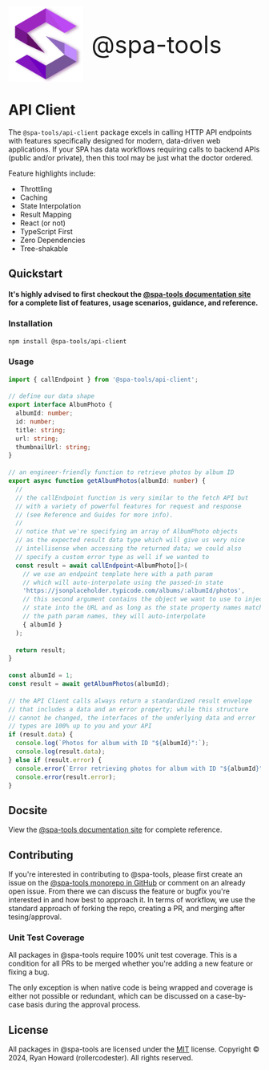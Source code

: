 <div style='align-items: center; display:flex; flex-direction: row; gap: 1rem; margin-bottom: 1rem'>
  <img alt="@spa-tools" height="150" src="../../apps/website/static/img/logo.svg?raw=true">
  <div style='font-size: 3rem'>@spa-tools</div>
</div>

# API Client

The `@spa-tools/api-client` package excels in calling HTTP API endpoints with features specifically designed
for modern, data-driven web applications. If your SPA has data workflows requiring calls to backend APIs
(public and/or private), then this tool may be just what the doctor ordered.

Feature highlights include:

- Throttling
- Caching
- State Interpolation
- Result Mapping
- React (or not)
- TypeScript First
- Zero Dependencies
- Tree-shakable

## Quickstart

#### It's highly advised to first checkout the [@spa-tools documentation site](https://spa-tools.github.io) for a complete list of features, usage scenarios, guidance, and reference.

### Installation

`npm install @spa-tools/api-client`

### Usage

```ts
import { callEndpoint } from '@spa-tools/api-client';

// define our data shape
export interface AlbumPhoto {
  albumId: number;
  id: number;
  title: string;
  url: string;
  thumbnailUrl: string;
}

// an engineer-friendly function to retrieve photos by album ID
export async function getAlbumPhotos(albumId: number) {
  //
  // the callEndpoint function is very similar to the fetch API but
  // with a variety of powerful features for request and response
  // (see Reference and Guides for more info).
  //
  // notice that we're specifying an array of AlbumPhoto objects
  // as the expected result data type which will give us very nice
  // intellisense when accessing the returned data; we could also
  // specify a custom error type as well if we wanted to
  const result = await callEndpoint<AlbumPhoto[]>(
    // we use an endpoint template here with a path param
    // which will auto-interpolate using the passed-in state
    'https://jsonplaceholder.typicode.com/albums/:albumId/photos',
    // this second argument contains the object we want to use to inject
    // state into the URL and as long as the state property names match
    // the path param names, they will auto-interpolate
    { albumId }
  );

  return result;
}

const albumId = 1;
const result = await getAlbumPhotos(albumId);

// the API Client calls always return a standardized result envelope
// that includes a data and an error property; while this structure
// cannot be changed, the interfaces of the underlying data and error
// types are 100% up to you and your API
if (result.data) {
  console.log(`Photos for album with ID "${albumId}":`);
  console.log(result.data);
} else if (result.error) {
  console.error(`Error retrieving photos for album with ID "${albumId}":`);
  console.error(result.error);
}
```

## Docsite

View the [@spa-tools documentation site](https://spa-tools.github.io) for complete reference.


## Contributing

If you're interested in contributing to @spa-tools, please first create an issue on the [@spa-tools monorepo in GitHub](https://github.com/rollercodester/spa-tools)
or comment on an already open issue. From there we can discuss the feature or bugfix you're interested in and how best to approach it.
In terms of workflow, we use the standard approach of forking the repo, creating a PR, and merging after tesing/approval.

### Unit Test Coverage

All packages in @spa-tools require 100% unit test coverage. This is a condition for all PRs to be merged whether you're adding a new feature or fixing a bug.

The only exception is when native code is being wrapped and coverage is either not possible or redundant, which can be discussed on a case-by-case basis
during the approval process.

## License

All packages in @spa-tools are licensed under the [MIT](https://en.wikipedia.org/wiki/MIT_License) license. Copyright © 2024, Ryan Howard (rollercodester). All rights reserved.
